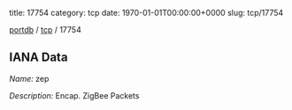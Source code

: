 title: 17754
category: tcp
date: 1970-01-01T00:00:00+0000
slug: tcp/17754

[portdb](/) / [tcp](/category/tcp.html) / 17754


## IANA Data

_Name:_ zep

_Description:_ Encap. ZigBee Packets

